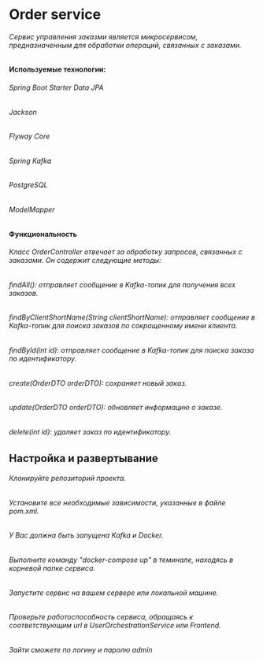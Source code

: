# Order service
###### Сервис управления заказми является микросервисом, предназначенным для обработки операций, связанных с заказами.
#### Используемые технологии:

###### Spring Boot Starter Data JPA
###### Jackson
###### Flyway Core
###### Spring Kafka
###### PostgreSQL
###### ModelMapper

#### Функциональность

###### Класс OrderController отвечает за обработку запросов, связанных с заказами. Он содержит следующие методы:

###### findAll(): отправляет сообщение в Kafka-топик для получения всех заказов.
###### findByClientShortName(String clientShortName): отправляет сообщение в Kafka-топик для поиска заказов по сокращенному имени клиента.
###### findById(int id): отправляет сообщение в Kafka-топик для поиска заказа по идентификатору.
###### create(OrderDTO orderDTO): сохраняет новый заказ.
###### update(OrderDTO orderDTO): обновляет информацию о заказе.
###### delete(int id): удаляет заказ по идентификатору.
## Настройка и развертывание

###### Клонируйте репозиторий проекта.
###### Установите все необходимые зависимости, указанные в файле pom.xml.
###### У Вас должна быть запущена Kafka и Docker.
###### Выполните команду "docker-compose up" в теминале, находясь в корневой папке сервиса.
###### Запустите сервис на вашем сервере или локальной машине.
###### Проверьте работоспособность сервиса, обращаясь к соответствующим url в UserOrchestrationService или Frontend.
###### Зайти сможете по логину и паролю admin